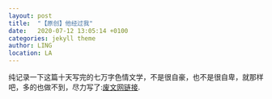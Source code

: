 ```yaml
---
layout: post
title:  "【原创】他经过我"
date:   2020-07-12 13:05:14 +0100
categories: jekyll theme
author: LING
location: LA
---
```


纯记录一下这篇十天写完的七万字色情文学，不是很自豪，也不是很自卑，就那样吧，多的也做不到，尽力写了:[废文网链接](https://sosad.fun/threads/71795/profile).

